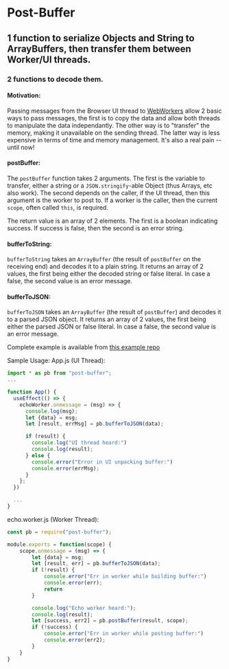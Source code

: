 # Post-Buffer 
## 1 function to serialize Objects and String to ArrayBuffers, then transfer them between Worker/UI threads. 
### 2 functions to decode them.

#### Motivation:
Passing messages from the Browser UI thread to [WebWorkers](https://developer.mozilla.org/en-US/docs/Web/API/Web_Workers_API/Using_web_workers) allow 2 basic ways to pass messages, the first is to copy the data and allow both threads to manipulate the data independantly. The other way is to "transfer" the memory, making it unavailable on the sending thread. The latter way is less expensive in terms of time and memory management. It's also a real pain -- until now!

#### postBuffer:
The `postBuffer` function takes 2 arguments. The first is the variable to transfer, either a string or a `JSON.stringify`-able Object (thus Arrays, etc also work). The second depends on the caller, if the UI thread, then this argument is the worker to post to. If a worker is the caller, then the current `scope`, often called `this`, is required.

The return value is an array of 2 elements. The first is a boolean indicating success. If success is false, then the second is an error string.

#### bufferToString:
`bufferToString` takes an `ArrayBuffer` (the result of `postBuffer` on the receiving end) and decodes it to a plain string.
It returns an array of 2 values, the first being either the decoded string or false literal.
In case a false, the second value is an error message.

#### bufferToJSON:
`bufferToJSON` takes an `ArrayBuffer` (the result of `postBuffer`) and decodes it to a parsed JSON object.
It returns an array of 2 values, the first being either the parsed JSON or false literal.
In case a false, the second value is an error message.

Complete example is available from [this example repo](https://github.com/krhoda/wasm_webworker_example/tree/pure-javascript-example)

Sample Usage:
App.js (UI Thread):
```javascript
import * as pb from "post-buffer";
...

function App() {
  useEffect(() => {
    echoWorker.onmessage = (msg) => {
      console.log(msg);
      let {data} = msg;
      let [result, errMsg] = pb.bufferToJSON(data);

      if (result) {
        console.log("UI thread heard:")
        console.log(result);
      } else {
        console.error("Error in UI unpacking buffer:")
        console.error(errMsg);
      }
    };
  })

  ...
}
```

echo.worker.js (Worker Thread):
```javascript
const pb = require("post-buffer");

module.exports = function(scope) {
    scope.onmessage = (msg) => {
        let {data} = msg;
        let [result, err] = pb.bufferToJSON(data);
        if (!result) {
            console.error("Err in worker while building buffer:")
            console.error(err);
            return
        }

        console.log("Echo worker heard:");
        console.log(result);
        let [success, err2] = pb.postBuffer(result, scope);
        if (!success) {
            console.error("Err in worker while posting buffer:")
            console.error(err2);
        }
    }
}
```
